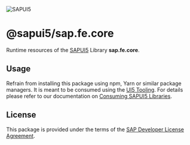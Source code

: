 ![SAPUI5](https://ui5.sap.com/resources/sap/ui/documentation/sdk/images/Logo_B_SAPUI5_H.png)

# @sapui5/sap.fe.core

Runtime resources of the [SAPUI5](https://sapui5.hana.ondemand.com) Library **sap.fe.core**.

## Usage

Refrain from installing this package using npm, Yarn or similar package managers.
It is meant to be consumed using the [UI5 Tooling](https://sap.github.io/ui5-tooling/).
For details please refer to our documentation on [Consuming SAPUI5 Libraries](https://sap.github.io/ui5-tooling/pages/SAPUI5/).

## License

This package is provided under the terms of the [SAP Developer License Agreement](https://tools.hana.ondemand.com/developer-license-3.1.txt).
